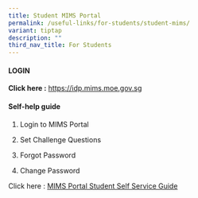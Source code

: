 ```yaml
---
title: Student MIMS Portal
permalink: /useful-links/for-students/student-mims/
variant: tiptap
description: ""
third_nav_title: For Students
---
```

<h4>LOGIN</h4><p><strong>Click here :</strong> <a href="https://idp.mims.moe.gov.sg" rel="noopener noreferrer nofollow" target="_blank">https://idp.mims.moe.gov.sg</a></p><h4>Self-help guide</h4><ol data-tight="true" class="tight"><li><p>Login to MIMS Portal</p></li><li><p>Set Challenge Questions</p></li><li><p>Forgot Password</p></li><li><p>Change Password</p></li></ol><p>Click here : <a href="/files/2024/mims_sspr_guide.pdf" rel="noopener noreferrer nofollow" target="_blank">MIMS Portal Student Self Service Guide</a></p>